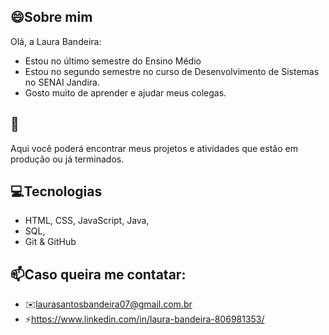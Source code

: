 ## 😄Sobre mim

Olá, a Laura Bandeira: 
- Estou no último semestre do Ensino Médio
- Estou no segundo semestre no curso de Desenvolvimento de Sistemas no SENAI Jandira.
- Gosto muito de aprender e ajudar meus colegas.



## 🚀
Aqui você poderá encontrar meus projetos e atividades que estão em produção ou já terminados.



## 💻Tecnologias
- HTML, CSS, JavaScript, Java, 
- SQL,
- Git & GitHub


## 📫Caso queira me contatar:
- ✉️laurasantosbandeira07@gmail.com.br
- ⚡https://www.linkedin.com/in/laura-bandeira-806981353/

  
<!--

Here are some ideas to get you started:

- 🔭 I’m currently working on ...
- 🌱 I’m currently learning ...
- 👯 I’m looking to collaborate on ...
- 🤔 I’m looking for help with ...
- 💬 Ask me about ...
- 📫 How to reach me: ...
- 😄 Pronouns: ...
- ⚡ Fun fact: ...
-->

